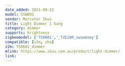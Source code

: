 ```yaml
---
date_added: 2021-08-23
model: SSWD01
vendor: Mercator Ikuü 
title: Light Dimmer 1 Gang
category: dimmer
supports: brightness
zigbeemodel: ['TS0601','_TZE200_swaamsoy']
compatible: [z2m, zha]
z2m: TS0601_dimmer
mlink: https://www.ikuu.com.au/product/light-dimmer/
link: 
---
```

